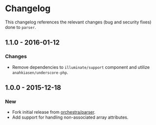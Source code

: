 # Changelog

This changelog references the relevant changes (bug and security fixes) done to `parser`.

## 1.1.0 - 2016-01-12

### Changes

* Remove dependencies to `illuminate/support` component and utilize `anahkiasen/underscore-php`.

## 1.0.0 - 2015-12-18

### New

* Fork initial release from [orchestra/parser](https://github.com/orchestral/parser).
* Add support for handling non-associated array attributes.
